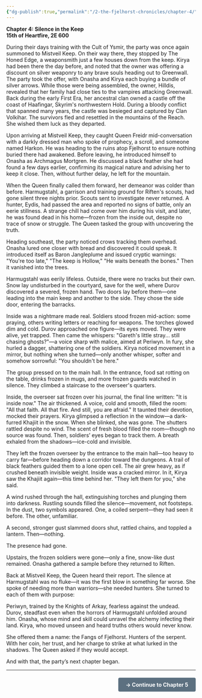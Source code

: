 ```yaml
---
{"dg-publish":true,"permalink":"/2-the-fjelhorst-chronicles/chapter-4/"}
---
```


**Chapter 4: Silence in the Keep**  
**15th of Heartfire, 2E 600**

During their days training with the Cult of Ysmir, the party was once again summoned to Mistveil Keep. On their way there, they stopped by The Honed Edge, a weaponsmith just a few houses down from the keep. Kirya had been there the day before, and noted that the owner was offering a discount on silver weaponry to any brave souls heading out to Greenwall. The party took the offer, with Onasha and Kirya each buying a bundle of silver arrows. While those were being assembled, the owner, Hilldis, revealed that her family had close ties to the vampires attacking Greenwall. Back during the early First Era, her ancestral clan owned a castle off the coast of Haafingar, Skyrim's northwestern Hold. During a bloody conflict that spanned many years, the castle was besieged and captured by Clan Volkihar. The survivors fled and resettled in the mountains of the Reach. She wished them luck as they departed.

Upon arriving at Mistveil Keep, they caught Queen Freidr mid-conversation with a darkly dressed man who spoke of prophecy, a scroll, and someone named Harkon. He was heading to the ruins atop Fjelhorst to ensure nothing buried there had awakened. Before leaving, he introduced himself to Onasha as Archmagus Mortgren. He discussed a black feather she had found a few days earlier, confirming its magical nature and advising her to keep it close. Then, without further delay, he left for the mountain.

When the Queen finally called them forward, her demeanor was colder than before. Harmugstahl, a garrison and training ground for Riften's scouts, had gone silent three nights prior. Scouts sent to investigate never returned. A hunter, Eydis, had passed the area and reported no signs of battle, only an eerie stillness. A strange chill had come over him during his visit, and later, he was found dead in his home—frozen from the inside out, despite no trace of snow or struggle. The Queen tasked the group with uncovering the truth.

Heading southeast, the party noticed crows tracking them overhead. Onasha lured one closer with bread and discovered it could speak. It introduced itself as Baron Jangleplume and issued cryptic warnings: "You're too late," "The keep is Hollow," "He waits beneath the bones." Then it vanished into the trees.

Harmugstahl was eerily lifeless. Outside, there were no tracks but their own. Snow lay undisturbed in the courtyard, save for the well, where Durov discovered a severed, frozen hand. Two doors lay before them—one leading into the main keep and another to the side. They chose the side door, entering the barracks.

Inside was a nightmare made real. Soldiers stood frozen mid-action: some praying, others writing letters or reaching for weapons. The torches glowed dim and cold. Durov approached one figure—its eyes moved. They were alive, yet trapped. Then came the whispers: "Gareth's little stray... still chasing ghosts?"—a voice sharp with malice, aimed at Periwyn. In fury, she hurled a dagger, shattering one of the soldiers. Kirya noticed movement in a mirror, but nothing when she turned—only another whisper, softer and somehow sorrowful: "You shouldn't be here."

The group pressed on to the main hall. In the entrance, food sat rotting on the table, drinks frozen in mugs, and more frozen guards watched in silence. They climbed a staircase to the overseer's quarters.

Inside, the overseer sat frozen over his journal, the final line written: "It is inside now." The air thickened. A voice, cold and smooth, filled the room: "All that faith. All that fire. And still, you are afraid." It taunted their devotion, mocked their prayers. Kirya glimpsed a reflection in the window—a dark-furred Khajiit in the snow. When she blinked, she was gone. The shutters rattled despite no wind. The scent of fresh blood filled the room—though no source was found. Then, soldiers’ eyes began to track them. A breath exhaled from the shadows—ice-cold and invisible.

They left the frozen overseer by the entrance to the main hall—too heavy to carry far—before heading down a corridor toward the dungeons. A trail of black feathers guided them to a lone open cell. The air grew heavy, as if crushed beneath invisible weight. Inside was a cracked mirror. In it, Kirya saw the Khajiit again—this time behind her. "They left them for you," she said.

A wind rushed through the hall, extinguishing torches and plunging them into darkness. Rustling sounds filled the silence—movement, not footsteps. In the dust, two symbols appeared. One, a coiled serpent—they had seen it before. The other, unfamiliar.

A second, stronger gust slammed doors shut, rattled chains, and toppled a lantern. Then—nothing.

The presence had gone.

Upstairs, the frozen soldiers were gone—only a fine, snow-like dust remained. Onasha gathered a sample before they returned to Riften.

Back at Mistveil Keep, the Queen heard their report. The silence at Harmugstahl was no fluke—it was the first blow in something far worse. She spoke of needing more than warriors—she needed hunters. She turned to each of them with purpose:

Periwyn, trained by the Knights of Arkay, fearless against the undead. Durov, steadfast even when the horrors of Harmugstahl unfolded around him. Onasha, whose mind and skill could unravel the alchemy infecting their land. Kirya, who moved unseen and heard truths others would never know.

She offered them a name: the Fangs of Fjelhorst. Hunters of the serpent. With her coin, her trust, and her charge to strike at what lurked in the shadows. The Queen asked if they would accept.

And with that, the party’s next chapter began.

---

<div style="text-align: right; margin-top: 20px;">
<a href="[[2. The Fjelhorst Chronicles/Chapter 5\|Chapter 5]]" style="display: inline-block; background-color: #5c7080; color: white; padding: 10px 20px; text-decoration: none; border-radius: 4px; font-weight: bold;">→ Continue to Chapter 5</a>
</div>
